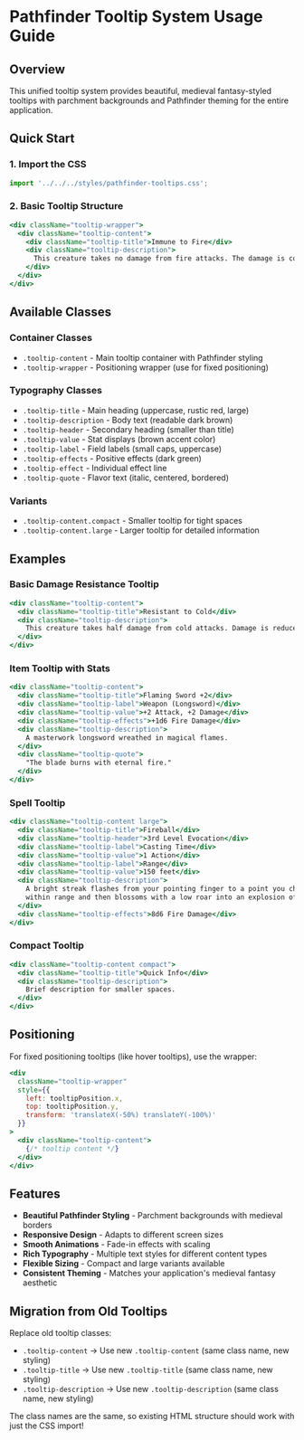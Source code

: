 # Pathfinder Tooltip System Usage Guide

## Overview
This unified tooltip system provides beautiful, medieval fantasy-styled tooltips with parchment backgrounds and Pathfinder theming for the entire application.

## Quick Start

### 1. Import the CSS
```jsx
import '../../../styles/pathfinder-tooltips.css';
```

### 2. Basic Tooltip Structure
```jsx
<div className="tooltip-wrapper">
  <div className="tooltip-content">
    <div className="tooltip-title">Immune to Fire</div>
    <div className="tooltip-description">
      This creature takes no damage from fire attacks. The damage is completely negated.
    </div>
  </div>
</div>
```

## Available Classes

### Container Classes
- `.tooltip-content` - Main tooltip container with Pathfinder styling
- `.tooltip-wrapper` - Positioning wrapper (use for fixed positioning)

### Typography Classes
- `.tooltip-title` - Main heading (uppercase, rustic red, large)
- `.tooltip-description` - Body text (readable dark brown)
- `.tooltip-header` - Secondary heading (smaller than title)
- `.tooltip-value` - Stat displays (brown accent color)
- `.tooltip-label` - Field labels (small caps, uppercase)
- `.tooltip-effects` - Positive effects (dark green)
- `.tooltip-effect` - Individual effect line
- `.tooltip-quote` - Flavor text (italic, centered, bordered)

### Variants
- `.tooltip-content.compact` - Smaller tooltip for tight spaces
- `.tooltip-content.large` - Larger tooltip for detailed information

## Examples

### Basic Damage Resistance Tooltip
```jsx
<div className="tooltip-content">
  <div className="tooltip-title">Resistant to Cold</div>
  <div className="tooltip-description">
    This creature takes half damage from cold attacks. Damage is reduced by 50%.
  </div>
</div>
```

### Item Tooltip with Stats
```jsx
<div className="tooltip-content">
  <div className="tooltip-title">Flaming Sword +2</div>
  <div className="tooltip-label">Weapon (Longsword)</div>
  <div className="tooltip-value">+2 Attack, +2 Damage</div>
  <div className="tooltip-effects">+1d6 Fire Damage</div>
  <div className="tooltip-description">
    A masterwork longsword wreathed in magical flames.
  </div>
  <div className="tooltip-quote">
    "The blade burns with eternal fire."
  </div>
</div>
```

### Spell Tooltip
```jsx
<div className="tooltip-content large">
  <div className="tooltip-title">Fireball</div>
  <div className="tooltip-header">3rd Level Evocation</div>
  <div className="tooltip-label">Casting Time</div>
  <div className="tooltip-value">1 Action</div>
  <div className="tooltip-label">Range</div>
  <div className="tooltip-value">150 feet</div>
  <div className="tooltip-description">
    A bright streak flashes from your pointing finger to a point you choose 
    within range and then blossoms with a low roar into an explosion of flame.
  </div>
  <div className="tooltip-effects">8d6 Fire Damage</div>
</div>
```

### Compact Tooltip
```jsx
<div className="tooltip-content compact">
  <div className="tooltip-title">Quick Info</div>
  <div className="tooltip-description">
    Brief description for smaller spaces.
  </div>
</div>
```

## Positioning

For fixed positioning tooltips (like hover tooltips), use the wrapper:

```jsx
<div 
  className="tooltip-wrapper"
  style={{
    left: tooltipPosition.x,
    top: tooltipPosition.y,
    transform: 'translateX(-50%) translateY(-100%)'
  }}
>
  <div className="tooltip-content">
    {/* tooltip content */}
  </div>
</div>
```

## Features

- **Beautiful Pathfinder Styling** - Parchment backgrounds with medieval borders
- **Responsive Design** - Adapts to different screen sizes
- **Smooth Animations** - Fade-in effects with scaling
- **Rich Typography** - Multiple text styles for different content types
- **Flexible Sizing** - Compact and large variants available
- **Consistent Theming** - Matches your application's medieval fantasy aesthetic

## Migration from Old Tooltips

Replace old tooltip classes:
- `.tooltip-content` → Use new `.tooltip-content` (same class name, new styling)
- `.tooltip-title` → Use new `.tooltip-title` (same class name, new styling)
- `.tooltip-description` → Use new `.tooltip-description` (same class name, new styling)

The class names are the same, so existing HTML structure should work with just the CSS import!
